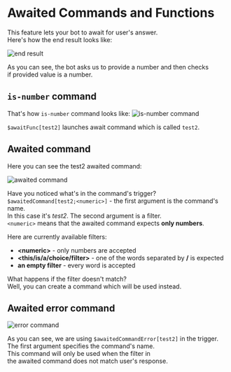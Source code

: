 # Awaited Commands and Functions

This feature lets your bot to await for user's answer. \
Here's how the end result looks like: 

![end result](https://i.imgur.com/rRRcIXA.jpg) 

As you can see, the bot asks us to provide a number and then checks \
if provided value is a number.

## `is-number` command

That's how `is-number` command looks like:
![is-number command](https://i.imgur.com/WatX9MY.jpg) 

`$awaitFunc[test2]` launches await command which is called `test2`.

## Awaited command
Here you can see the test2 awaited command:

![awaited command](https://i.imgur.com/gPJH5GC.jpg) 

Have you noticed what's in the command's trigger?\
`$awaitedCommand[test2;<numeric>]` - the first argument is the command's name.\
In this case it's *test2*. The second argument is a filter.\
`<numeric>` means that the awaited command expects **only numbers**.

Here are currently available filters:
- **\<numeric\>** - only numbers are accepted
- **<this/is/a/choice/filter>** - one of the words separated by **/** is expected
- **an empty filter** - every word is accepted

What happens if the filter doesn't match?\
Well, you can create a command which will be used instead.

## Awaited error command

![error command](https://i.imgur.com/Y27bCZB.jpg) 

As you can see, we are using `$awaitedCommandError[test2]` in the trigger.\
The first argument specifies the command's name.\
This command will only be used when the filter in \
the awaited command does not match user's response.


